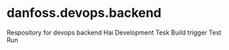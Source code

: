 # danfoss.devops.backend
Respository for devops backend
Hai Development 
Tesk Build trigger
Test Run
